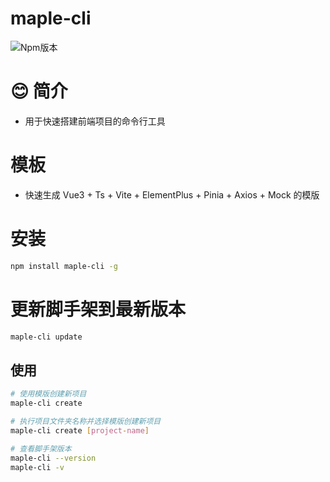 # maple-cli

![Npm版本](https://img.shields.io/badge/maple-cli_v0.0.1-green)

# 😊 简介

- 用于快速搭建前端项目的命令行工具

# 模板

- 快速生成 Vue3 + Ts + Vite + ElementPlus + Pinia + Axios + Mock 的模版

# 安装

```bash
npm install maple-cli -g
```

# 更新脚手架到最新版本
```bash
maple-cli update
```

## 使用

```bash
# 使用模版创建新项目
maple-cli create

# 执行项目文件夹名称并选择模版创建新项目
maple-cli create [project-name]

# 查看脚手架版本
maple-cli --version
maple-cli -v


```
